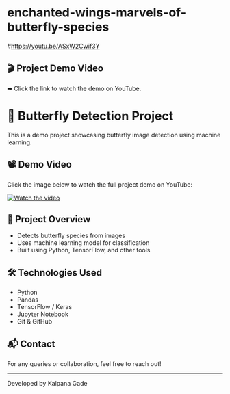 # enchanted-wings-marvels-of-butterfly-species
#https://youtu.be/ASxW2Cwif3Y
## 🎬 Project Demo Video

➡ Click the  link to watch the demo on YouTube.
# 🦋 Butterfly Detection Project

This is a demo project showcasing butterfly image detection using machine learning.

## 📽 Demo Video

Click the image below to watch the full project demo on YouTube:

[![Watch the video](https://img.youtube.com/vi/5R_BF_ULEQ4/0.jpg)](https://youtu.be/5R_BF_ULEQ4)

## 📁 Project Overview

- Detects butterfly species from images
- Uses machine learning model for classification
- Built using Python, TensorFlow, and other tools

## 🛠 Technologies Used

- Python
- Pandas
- TensorFlow / Keras
- Jupyter Notebook
- Git & GitHub

## 📬 Contact

For any queries or collaboration, feel free to reach out!

---
Developed by Kalpana Gade
